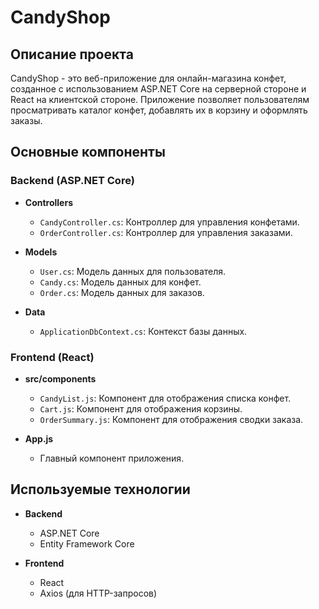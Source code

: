 # CandyShop

## Описание проекта

CandyShop - это веб-приложение для онлайн-магазина конфет, созданное с использованием ASP.NET Core на серверной стороне и React на клиентской стороне. Приложение позволяет пользователям просматривать каталог конфет, добавлять их в корзину и оформлять заказы.


## Основные компоненты

### Backend (ASP.NET Core)

- **Controllers**
  - `CandyController.cs`: Контроллер для управления конфетами.
  - `OrderController.cs`: Контроллер для управления заказами.

- **Models**
  - `User.cs`: Модель данных для пользователя.
  - `Candy.cs`: Модель данных для конфет.
  - `Order.cs`: Модель данных для заказов.

- **Data**
  - `ApplicationDbContext.cs`: Контекст базы данных.

### Frontend (React)

- **src/components**
  - `CandyList.js`: Компонент для отображения списка конфет.
  - `Cart.js`: Компонент для отображения корзины.
  - `OrderSummary.js`: Компонент для отображения сводки заказа.

- **App.js**
  - Главный компонент приложения.

## Используемые технологии

- **Backend**
  - ASP.NET Core
  - Entity Framework Core

- **Frontend**
  - React
  - Axios (для HTTP-запросов)

